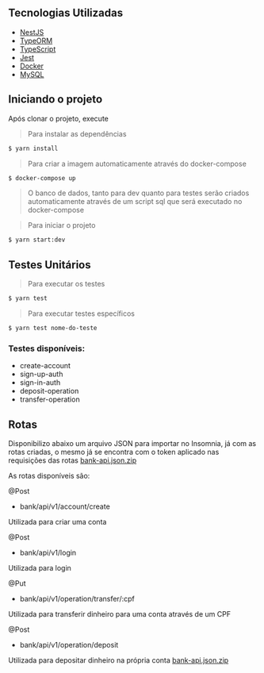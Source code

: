 ## Tecnologias Utilizadas

- [NestJS](https://nestjs.com/)
- [TypeORM](https://typeorm.io/)
- [TypeScript](https://www.typescriptlang.org/)
- [Jest](https://jestjs.io/)
- [Docker](https://www.docker.com/)
- [MySQL](https://www.mysql.com/)

## Iniciando o projeto

Após clonar o projeto, execute

> Para instalar as dependências

```bash
$ yarn install
```

> Para criar a imagem automaticamente através do docker-compose

```bash
$ docker-compose up
```

> O banco de dados, tanto para dev quanto para testes serão criados automaticamente através de um script sql que será executado no docker-compose

> Para iniciar o projeto

```bash
$ yarn start:dev
```

## Testes Unitários

> Para executar os testes

```bash
$ yarn test
```

> Para executar testes específicos

```bash
$ yarn test nome-do-teste
```

### Testes disponíveis:

- create-account
- sign-up-auth
- sign-in-auth
- deposit-operation
- transfer-operation

## Rotas
Disponibilizo abaixo um arquivo JSON para importar no Insomnia, já com as rotas criadas, o mesmo já se encontra com o token aplicado nas requisições das rotas
[bank-api.json.zip](https://github.com/sh1nka/bank-api/files/8128990/bank-api.json.zip)

As rotas disponíveis são:

@Post

- bank/api/v1/account/create

Utilizada para criar uma conta

@Post

- bank/api/v1/login

Utilizada para login

@Put

- bank/api/v1/operation/transfer/:cpf

Utilizada para transferir dinheiro para uma conta através de um CPF

@Post

- bank/api/v1/operation/deposit

Utilizada para depositar dinheiro na própria conta
[bank-api.json.zip](https://github.com/sh1nka/bank-api/files/8128990/bank-api.json.zip)
